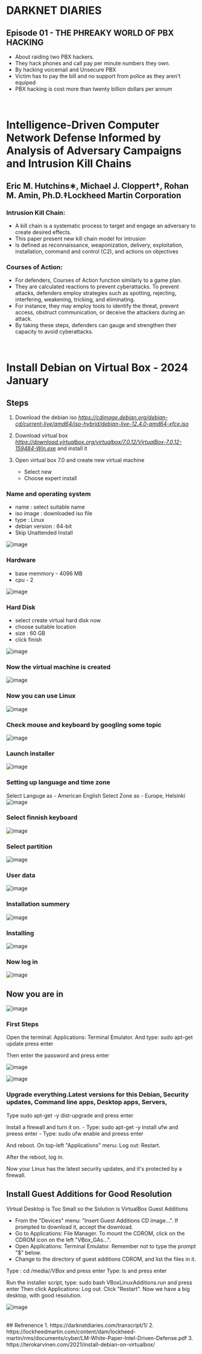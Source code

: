 # DARKNET DIARIES

## Episode 01 - THE PHREAKY WORLD OF PBX HACKING

- About raiding two PBX hackers. 
- They hack phones and call pay per minute numbers they own.
- By hacking voicemail and Unsecure PBX
- Victim has to pay the bill and no support from police as they aren't equiped 
- PBX hacking is cost more than twenty billion dollars per annum

</br>

# Intelligence-Driven Computer Network Defense Informed by Analysis of Adversary Campaigns and Intrusion Kill Chains
   ## Eric M. Hutchins∗, Michael J. Cloppert†, Rohan M. Amin, Ph.D.‡Lockheed Martin Corporation

### Intrusion Kill Chain: 

- A kill chain is a systematic process to target and engage an adversary to create desired effects.
- This paper present new kill chain model for intrusion
- Is defined as reconnaissance, weaponization, delivery, exploitation, installation, command and control (C2), and actions on objectives


### Courses of Action: 

- For defenders, Courses of Action function similarly to a game plan. 
- They are calculated reactions to prevent cyberattacks. To prevent attacks, defenders employ strategies such as spotting, rejecting, interfering, weakening, tricking, and eliminating.
- For instance, they may employ tools to identify the threat, prevent access, obstruct communication, or deceive the attackers during an attack.
- By taking these steps, defenders can gauge and strengthen their capacity to avoid cyberattacks.

</br>


# Install Debian on Virtual Box - 2024 January


## Steps

1. Download the debian iso
*https://cdimage.debian.org/debian-cd/current-live/amd64/iso-hybrid/debian-live-12.4.0-amd64-xfce.iso*

2. Download virtual box 
*https://download.virtualbox.org/virtualbox/7.0.12/VirtualBox-7.0.12-159484-Win.exe* and install it

3. Open virtual box 7.0 and create new virtual machine
   -   Select new
   -   Choose expert install

### Name and operating system
   - name : select suitable name
   - iso image : downloaded iso file
   - type : Linux
   - debian version : 64-bit
   - Skip Unattended Install

          
   ![image](https://github.com/Ruwan0127/rumarkdown/assets/144318600/e03700d0-4d0a-471e-911e-3ebc7b456321)


### Hardware
   - base memmory - 4096 MB
   - cpu - 2

   
   ![image](https://github.com/Ruwan0127/rumarkdown/assets/144318600/df613484-8422-48f2-910a-dfc866104ec6)

### Hard Disk
  - select create virtual hard disk now
  - choose suitable location
  - size : 60 GB
  - click finish


 ![image](https://github.com/Ruwan0127/rumarkdown/assets/144318600/a31ee47b-ae8d-498f-a61f-d2f67925732e)



### Now the virtual machine is created

![image](https://github.com/Ruwan0127/rumarkdown/assets/144318600/1ecb0e99-e00e-48ea-ad29-ed50ccde5f8b)




### Now you can use Linux 

![image](https://github.com/Ruwan0127/rumarkdown/assets/144318600/cee37a41-9233-47e1-83fd-6b9993191ec2)


### Check mouse and keyboard by googling some topic

![image](https://github.com/Ruwan0127/rumarkdown/assets/144318600/087b4cee-d063-49d8-8de4-f2ed2d97aa15)


### Launch installer 
![image](https://github.com/Ruwan0127/rumarkdown/assets/144318600/15d9867d-039d-4a8f-b1d1-2de8c6f9863f)


### Setting up language and time zone
Select Languge as - American English
Select Zone as - Europe, Helsinki
![image](https://github.com/Ruwan0127/rumarkdown/assets/144318600/681a06ea-a13c-4457-a090-2f5a8d76fd27)



### Select finnish keyboard

![image](https://github.com/Ruwan0127/rumarkdown/assets/144318600/b27a7307-fc43-45d7-af24-61bc9f422923)



### Select partition

![image](https://github.com/Ruwan0127/rumarkdown/assets/144318600/d054efb5-9a83-4287-a9e5-17bdfb682d5d)



### User data
![image](https://github.com/Ruwan0127/rumarkdown/assets/144318600/efe5f9c6-e857-4984-bb54-9b267a4927c5)



### Installation summery
![image](https://github.com/Ruwan0127/rumarkdown/assets/144318600/61f8dd72-2ec0-4fdc-9f20-f80669d87be9)


### Installing
![image](https://github.com/Ruwan0127/rumarkdown/assets/144318600/7e5a4bfc-22c4-47be-8879-38b31ac99ae2)


### Now log in
![image](https://github.com/Ruwan0127/rumarkdown/assets/144318600/68fc910d-2658-4b92-b2f8-d9870b3e1211)



## Now you are in
![image](https://github.com/Ruwan0127/rumarkdown/assets/144318600/52416407-499e-4f57-ad39-eb8c6fd81161)


### First Steps
Open the terminal: Applications: Terminal Emulator.
And type: sudo apt-get update press enter

Then enter the password and press enter

![image](https://github.com/Ruwan0127/rumarkdown/assets/144318600/d4f6f9ff-6781-4c7a-b48a-94090a0ecb7c)

![image](https://github.com/Ruwan0127/rumarkdown/assets/144318600/25151783-cee3-4a11-8467-b9ba5756ff0d)

### Upgrade everything.Latest versions for this Debian, Security updates, Command line apps, Desktop apps, Servers,

Type sudo apt-get -y dist-upgrade and press enter

Install a firewall and turn it on.
    - Type: sudo apt-get -y install ufw and preess enter
    - Type: sudo ufw enable and preess enter

And reboot. On top-left "Applications" menu: Log out: Restart.

After the reboot, log in.

Now your Linux has the latest security updates, and it's protected by a firewall.

## Install Guest Additions for Good Resolution 

Virtual Desktop is Too Small so the Solution is VirtualBox Guest Additions

- From the "Devices" menu: "Insert Guest Additions CD image...". If prompted to download it, accept the download.
- Go to Applications: File Manager. To mount the CDROM, click on the CDROM icon on the left "VBox_GAs...".
- Open Applications: Terminal Emulator. Remember not to type the prompt "$" below.
- Change to the directory of guest additions CDROM, and list the files in it.

Type : cd /media/*/VBox* and press enter
Type: ls and press enter

Run the installer script, type: sudo bash VBoxLinuxAdditions.run and press enter
Then click Applications: Log out. Click "Restart".
Now we have a big desktop, with good resolution.

![image](https://github.com/Ruwan0127/rumarkdown/assets/144318600/039633e6-2cea-4551-9465-c363f89645cb)


</br>
## Refrenence 
1. https://darknetdiaries.com/transcript/1/
2. https://lockheedmartin.com/content/dam/lockheed-martin/rms/documents/cyber/LM-White-Paper-Intel-Driven-Defense.pdf
3. https://terokarvinen.com/2021/install-debian-on-virtualbox/














